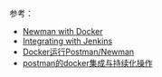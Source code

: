 
参考：
* [Newman with Docker](https://learning.postman.com/docs/running-collections/using-newman-cli/newman-with-docker/)
* [Integrating with Jenkins](https://learning.postman.com/docs/running-collections/using-newman-cli/integration-with-jenkins/)
* [Docker运行Postman/Newman](https://blog.csdn.net/galen2016/article/details/106838043)
* [postman的docker集成与持续化操作](https://www.jianshu.com/p/34b8523a81f8)